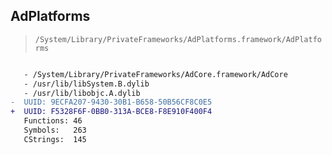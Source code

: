 ## AdPlatforms

> `/System/Library/PrivateFrameworks/AdPlatforms.framework/AdPlatforms`

```diff

   - /System/Library/PrivateFrameworks/AdCore.framework/AdCore
   - /usr/lib/libSystem.B.dylib
   - /usr/lib/libobjc.A.dylib
-  UUID: 9ECFA207-9430-30B1-B658-50B56CF8C0E5
+  UUID: F5328F6F-0BB0-313A-BCE8-F8E910F400F4
   Functions: 46
   Symbols:   263
   CStrings:  145

```
